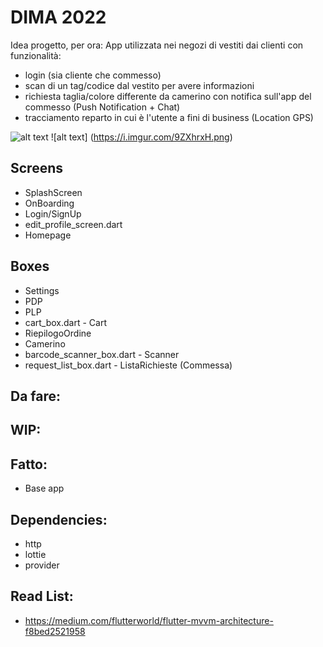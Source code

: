 # DIMA 2022 
Idea progetto, per ora:
App utilizzata nei negozi di vestiti dai clienti con funzionalità: 
- login (sia cliente che commesso)
- scan di un tag/codice dal vestito per avere informazioni
- richiesta taglia/colore differente da camerino con notifica sull'app del commesso (Push Notification + Chat)
- tracciamento reparto in cui è l'utente a fini di business (Location GPS)

![alt text](https://i.imgur.com/JN76OwT.jpeg)
![alt text] (https://i.imgur.com/9ZXhrxH.png)

## Screens
- SplashScreen
- OnBoarding
- Login/SignUp
- edit_profile_screen.dart
- Homepage

## Boxes
- Settings
- PDP
- PLP
- cart_box.dart - Cart
- RiepilogoOrdine
- Camerino
- barcode_scanner_box.dart - Scanner
- request_list_box.dart - ListaRichieste (Commessa)

## Da fare:

## WIP:

## Fatto:
- Base app

## Dependencies:
-  http
-  lottie
-  provider

## Read List:
-   https://medium.com/flutterworld/flutter-mvvm-architecture-f8bed2521958
